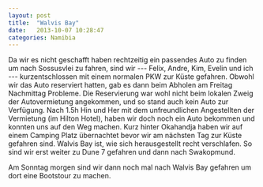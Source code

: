 ```yaml
---
layout: post
title:  "Walvis Bay"
date:   2013-10-07 10:28:47
categories: Namibia
---
```


Da wir es nicht geschafft haben rechtzeitig ein passendes Auto zu finden um nach Sossusvlei zu fahren, sind wir --- Felix, Andre, Kim, Evelin und ich --- kurzentschlossen mit einem normalen PKW zur Küste gefahren. Obwohl wir das Auto reserviert hatten, gab es dann beim Abholen am Freitag Nachmittag Probleme. Die Reservierung war wohl nicht beim lokalen Zweig der Autovermietung angekommen, und so stand auch kein Auto zur Verfügung. Nach 1.5h Hin und Her mit dem unfreundlichen Angestellten der Vermietung (im Hilton Hotel), haben wir doch noch ein Auto bekommen und konnten uns auf den Weg machen.
Kurz hinter Okahandja haben wir auf einem Camping Platz übernachtet bevor wir am nächsten Tag zur Küste gefahren sind. Walvis Bay ist, wie sich herausgestellt recht verschlafen. So sind wir erst weiter zu Dune 7 gefahren und dann nach Swakopmund.

Am Sonntag morgen sind wir dann noch mal nach Walvis Bay gefahren um dort eine Bootstour zu machen.
